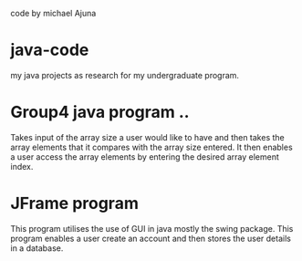 code by michael Ajuna

# java-code
my  java projects as research for my undergraduate program.

# Group4 java program ..
Takes input of the array size a user would like to have and 
then takes the array elements that it compares with the array size entered.
It then enables a user access the array elements by entering the
desired array element index.

# JFrame program
This program utilises the use of GUI in java mostly the swing package.
This program enables a user create an account and then stores the user 
details in a database.

